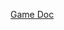 [Game Doc](https://docs.google.com/document/d/15BtBY_rAO6X_-SIPJOo3g9cz84gNjguZp5ZrP7ygt5w/edit?tab=t.0)
